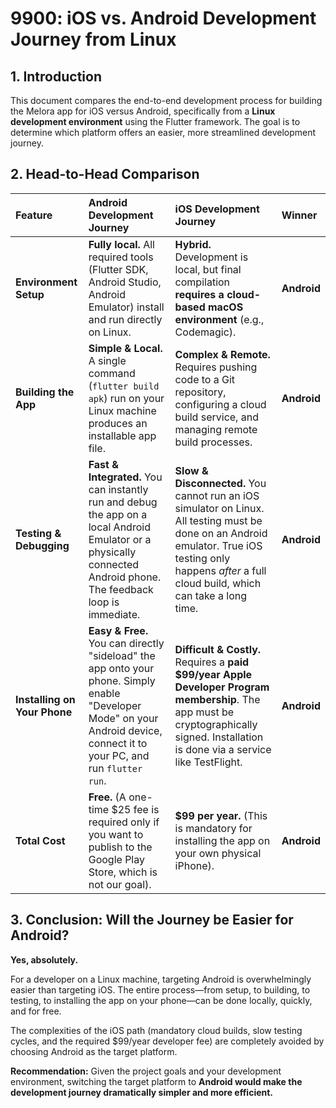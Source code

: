 # 9900: iOS vs. Android Development Journey from Linux

## 1. Introduction

This document compares the end-to-end development process for building the Melora app for iOS versus Android, specifically from a **Linux development environment** using the Flutter framework. The goal is to determine which platform offers an easier, more streamlined development journey.

## 2. Head-to-Head Comparison

| Feature | Android Development Journey | iOS Development Journey | Winner |
| :--- | :--- | :--- | :--- |
| **Environment Setup** | **Fully local.** All required tools (Flutter SDK, Android Studio, Android Emulator) install and run directly on Linux. | **Hybrid.** Development is local, but final compilation **requires a cloud-based macOS environment** (e.g., Codemagic). | **Android** |
| **Building the App** | **Simple & Local.** A single command (`flutter build apk`) run on your Linux machine produces an installable app file. | **Complex & Remote.** Requires pushing code to a Git repository, configuring a cloud build service, and managing remote build processes. | **Android** |
| **Testing & Debugging** | **Fast & Integrated.** You can instantly run and debug the app on a local Android Emulator or a physically connected Android phone. The feedback loop is immediate. | **Slow & Disconnected.** You cannot run an iOS simulator on Linux. All testing must be done on an Android emulator. True iOS testing only happens *after* a full cloud build, which can take a long time. | **Android** |
| **Installing on Your Phone** | **Easy & Free.** You can directly "sideload" the app onto your phone. Simply enable "Developer Mode" on your Android device, connect it to your PC, and run `flutter run`. | **Difficult & Costly.** Requires a **paid $99/year Apple Developer Program membership**. The app must be cryptographically signed. Installation is done via a service like TestFlight. | **Android** |
| **Total Cost** | **Free.** (A one-time $25 fee is required only if you want to publish to the Google Play Store, which is not our goal). | **$99 per year.** (This is mandatory for installing the app on your own physical iPhone). | **Android** |

## 3. Conclusion: Will the Journey be Easier for Android?

**Yes, absolutely.**

For a developer on a Linux machine, targeting Android is overwhelmingly easier than targeting iOS. The entire process—from setup, to building, to testing, to installing the app on your phone—can be done locally, quickly, and for free.

The complexities of the iOS path (mandatory cloud builds, slow testing cycles, and the required $99/year developer fee) are completely avoided by choosing Android as the target platform.

**Recommendation:** Given the project goals and your development environment, switching the target platform to **Android would make the development journey dramatically simpler and more efficient.**